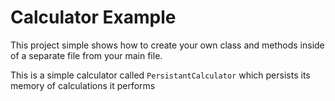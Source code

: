 Calculator Example
==================

This project simple shows how to create your own class and methods inside of a separate file from your main file.


This is a simple calculator called `PersistantCalculator` which persists its memory of calculations it performs